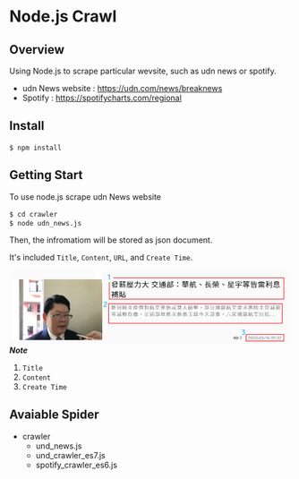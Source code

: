 # Node.js Crawl 

## Overview
Using Node.js to scrape particular wevsite, such as udn news or spotify.
- udn News website : https://udn.com/news/breaknews
- Spotify : https://spotifycharts.com/regional
## Install
```
$ npm install
```

## Getting Start
To use node.js scrape udn News website
```
$ cd crawler
$ node udn_news.js
```
Then, the infromatiom will be stored as json document.

It's included `Title`, `Content`, `URL`, and `Create Time`.

![image](https://github.com/linyiju/nodejs-crawler/blob/master/sample.png)
***Note***
1. `Title`
2. `Content`
3. `Create Time`

## Avaiable Spider
- crawler
    - und_news.js
    - und_crawler_es7.js
    - spotify_crawler_es6.js